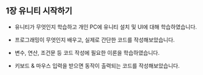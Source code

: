 ## 1장 유니티 시작하기

* 유니티가 무엇인지 학습하고 개인 PC에 유니티 설치 및 UI에 대해 학습하였습니다.

* 프로그래밍이 무엇인지 배우고, 실제로 간단한 코드를 작성해보았습니다.

* 변수, 연산, 조건문 등 코드 작성에 필요한 이론을 학습하였습니다.

* 키보드 & 마우스 입력을 받으면 동작이 출력되는 코드를 작성해보았습니다.

